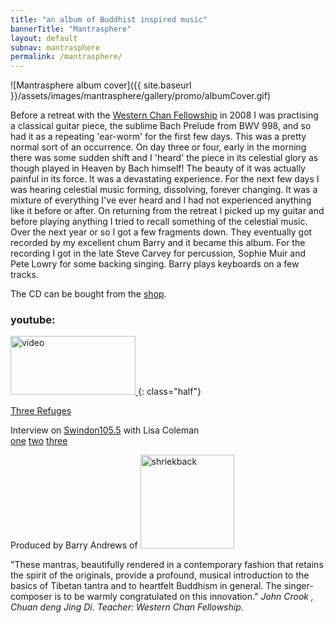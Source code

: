 ```yaml
---
title: "an album of Buddhist inspired music" 
bannerTitle: "Mantrasphere" 
layout: default
subnav: mantrasphere
permalink: /mantrasphere/
---
```


![Mantrasphere album cover]({{ site.baseurl }}/assets/images/mantrasphere/gallery/promo/albumCover.gif)  

Before a retreat with the [Western Chan Fellowship](http://westernchanfellowship.org) in 2008 I was practising a classical guitar piece, the sublime Bach Prelude from BWV 998, and so had it as a repeating 'ear-worm' for the first few days. This was a pretty normal sort of an occurrence. On day three or four, early in the morning there was some sudden shift and I 'heard' the piece in its celestial glory as though played in Heaven by Bach himself! The beauty of it was actually painful in its force. It was a devastating experience. For the next few days I was hearing celestial music forming, dissolving, forever changing. It was a mixture of everything I've ever heard and I had not experienced anything like it before or after. On returning from the retreat I picked up my guitar and before playing anything I tried to recall something of the celestial music. Over the next year or so I got a few fragments down. They eventually got recorded by my excellent chum Barry and it became this album. For the recording I got in the late Steve Carvey for percussion, Sophie Muir and Pete Lowry for some backing singing. Barry plays keyboards on a few tracks.


The CD can be bought from the [shop](/shop/).

### youtube:
<a title="Padmasambhava video" href="http://www.youtube.com/watch?v=CfmXj1XuYxQ" target="_blank"> 
    <img src="{{ site.baseurl }}/assets/images/mantrasphere/gallery/promo/padmasambhava-video.jpg" alt="video" width="200" height="94" />
</a>
{: class="half"}

<a title="The Three Refuges" href="http://youtu.be/LKj1byuQp3c">Three Refuges</a>

Interview on [Swindon105.5](http://www.swindon1055.com/) with Lisa Coleman  
[one](https://soundcloud.com/mantrasphere/art2art-20110121-1)
[two](https://soundcloud.com/mantrasphere/art2art-20110121-2)
[three](https://soundcloud.com/mantrasphere/art2art-20110121-3)

Produced by Barry Andrews of <a href="http://shriekback.com"><img style="border: none;" src="{{ site.baseurl }}/assets/images/mantrasphere/title2.gif" alt="shriekback" width="150" /></a>

"These mantras, beautifully rendered in a contemporary fashion that retains the spirit of the originals, provide  a profound, musical introduction to the basics of Tibetan tantra and to heartfelt Buddhism in general. The singer-composer is to be warmly congratulated on this innovation."
<em>John Crook , Chuan deng Jing Di. Teacher: Western Chan Fellowship.</em>

